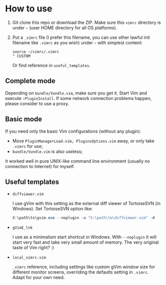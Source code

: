 # How to use
1. Git clone this repo or download the ZIP. Make sure this `vimrc` directory is under `~` (user HOME directory for all OS platforms).
2. Put a `_vimrc` file (I prefer this filename, you can use other lawful init filename like `.vimrc` as you wish) under `~` with simplest content:

    ```vim
    source ~/vimrc/.vimrc
    " CUSTOM
    ```
    Or find reference in `useful_templates`.

## Complete mode
Depending on `bundle/Vundle.vim`, make sure you get it. Start Vim and execute `:PluginInstall`. If some network connection problems happen, please consider to use a proxy.

## Basic mode
If you need only the basic Vim configurations (without any plugin):
- Move `PluginManagerLoad.vim, PluginsOptions.vim` away, or only take `.vimrc` for use;
- `bundle/Vundle.vim` is also useless;

It worked well in pure UNIX-like command line environment (usually no connection to Internet) for myself.

## Useful templates
- `diffviewer.vim`

    I use gVim with this setting as the external diff viewer of TortoiseSVN (in Windows). Set TortoiseSVN option like:

    ```powershell
    X:\path\to\gvim.exe --noplugin -u "X:\path\to\diffviewer.vim" -d
    ```

- `gVimE_lnk`

    I use as a minimalism start shortcut in Windows. With `--noplugin` it will start very fast and take very small amount of memory. The very original taste of Vim right? :)

- `local_vimrc.vim`

    `_vimrc` reference, including settings like custom gVim window size for different monitor screens, overriding the defaults setting in `.vimrc`. Adapt for your own need.
